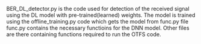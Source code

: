 BER_DL_detector.py is the code used for detection of the received signal using the DL model with pre-trained(learned) weights.
The model is trained using the offline_training.py code which gets the model from func.py file
func.py contains the necessary functioins for the DNN model.
Other files are there containing functions required to run the OTFS code.
